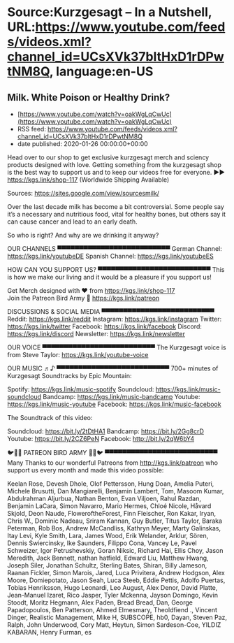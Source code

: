 # Source:Kurzgesagt – In a Nutshell, URL:https://www.youtube.com/feeds/videos.xml?channel_id=UCsXVk37bltHxD1rDPwtNM8Q, language:en-US

## Milk. White Poison or Healthy Drink?
 - [https://www.youtube.com/watch?v=oakWgLqCwUc](https://www.youtube.com/watch?v=oakWgLqCwUc)
 - RSS feed: https://www.youtube.com/feeds/videos.xml?channel_id=UCsXVk37bltHxD1rDPwtNM8Q
 - date published: 2020-01-26 00:00:00+00:00

Head over to our shop to get exclusive kurzgesagt merch and sciency products designed with love. 
Getting something from the kurzgesagt shop is the best way to support us and to keep our videos free for everyone. 
►► https://kgs.link/shop-117
(Worldwide Shipping Available)



Sources:
https://sites.google.com/view/sourcesmilk/

Over the last decade milk has become a bit controversial. Some people say it’s a necessary and nutritious food, vital for healthy bones, but others say it can cause cancer and lead to an early death.

So who is right? And why are we drinking it anyway?


OUR CHANNELS
▀▀▀▀▀▀▀▀▀▀▀▀▀▀▀▀▀▀▀▀▀▀▀▀▀▀
German Channel: https://kgs.link/youtubeDE 
Spanish Channel: https://kgs.link/youtubeES 


HOW CAN YOU SUPPORT US?
▀▀▀▀▀▀▀▀▀▀▀▀▀▀▀▀▀▀▀▀▀▀▀▀▀▀
This is how we make our living and it would be a pleasure if you support us!

Get Merch designed with ❤ from https://kgs.link/shop-117  
Join the Patreon Bird Army 🐧 https://kgs.link/patreon  


DISCUSSIONS & SOCIAL MEDIA
▀▀▀▀▀▀▀▀▀▀▀▀▀▀▀▀▀▀▀▀▀▀▀▀▀▀
Reddit:            https://kgs.link/reddit
Instagram:     https://kgs.link/instagram
Twitter:           https://kgs.link/twitter
Facebook:      https://kgs.link/facebook
Discord:          https://kgs.link/discord
Newsletter:    https://kgs.link/newsletter


OUR VOICE
▀▀▀▀▀▀▀▀▀▀▀▀▀▀▀▀▀▀▀▀▀▀▀▀▀▀
The Kurzgesagt voice is from 
Steve Taylor:  https://kgs.link/youtube-voice


OUR MUSIC ♬♪
▀▀▀▀▀▀▀▀▀▀▀▀▀▀▀▀▀▀▀▀▀▀▀▀▀▀
700+ minutes of Kurzgesagt Soundtracks by Epic Mountain:

Spotify:            https://kgs.link/music-spotify
Soundcloud:   https://kgs.link/music-soundcloud
Bandcamp:     https://kgs.link/music-bandcamp
Youtube:          https://kgs.link/music-youtube
Facebook:       https://kgs.link/music-facebook

The Soundtrack of this video:

Soundcloud: https://bit.ly/2tDtHA1
Bandcamp: https://bit.ly/2Gg8crD
Youtube: https://bit.ly/2CZ6PeN
Facebook: http://bit.ly/2qW6bY4 


🐦🐧🐤 PATREON BIRD ARMY 🐤🐧🐦
▀▀▀▀▀▀▀▀▀▀▀▀▀▀▀▀▀▀▀▀▀▀▀▀▀▀
Many Thanks to our wonderful Patreons from http://kgs.link/patreon who support us every month and made this video possible:

Keelan Rose, Devesh Dhole, Olof Pettersson, Hung Doan, Amelia Puteri, Michele Brusutti, Dan Mangiarelli, Benjamin Lambert, Tom, Masoom Kumar, Abdulrahman Aljurbua, Nathan Benton, Evan Viljoen, Rahul Razdan, Benjamin LaCara, Simon Navarro, Mario Hermes, Chloé Nicole, Håvard Skjold, Deon Naude, FloweroftheForest, Finn Fleischer, Ron Kakar, Iryan, Chris W., Dominic Nadeau, Sriram Kannan, Guy Butler, Titus Taylor, Baraka Peterman, Rob Bos, Andrew McCandliss, Kathryn Meyer, Marty Galinskas, Itay Levi, Kyle Smith, Lara, James Wood, Erik Welander, Arklur, Sören, Dennis Swiercinsky, Ike Saunders, Filippo Cona, Vancey Le, Pavel Schweizer, Igor Petrushevskiy, Goran Niksic, Richard Hai, Ellis Choy, Jason Meredith, Jack Bennett, nathan hatfield, Edward Liu, Matthew Hwang, Joseph Siler, Jonathan Schultz, Sterling Bates, Shiran, Billy Jameson, Raanan Fickler, Simon Marois, Jared, Luca Privitera, Andrew Hodgson, Alex Moore, Domiepotato, Jason Seah, Luca Steeb, Eddie Pettis, Adolfo Puertas, Tobias Henriksson, Hugo Leonardi, Leo August, Alex Denor, David Platte, Jean-Manuel Izaret, Rico Jasper, Tyler Mckenna, Jayson Domingo, Kevin Stoodt, Moritz Hegmann, Alex Paden, Bread Bread, Dan, George Papadopoulos, Ben Patterson, Ahmed Elmesmary, Theoldfiend ., Vincent Dinger, Realistic Management, Mike H, SUBSCOPE, hb0, Dayan, Steven Paz, Ralph, John Underwood, Cory Matt, Heytun, Simon Sardeson-Coe, YILDIZ KABARAN, Henry Furman, es

